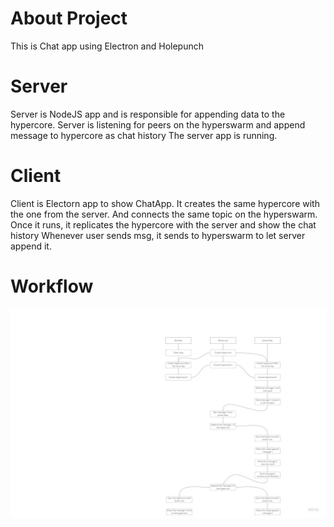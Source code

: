 # About Project #
This is Chat app using Electron and Holepunch

# Server
Server is NodeJS app and is responsible for appending data to the hypercore.
Server is listening for peers on the hyperswarm and append message to hypercore as chat history
The server app is running.

# Client
Client is Electorn app to show ChatApp.
It creates the same hypercore with the one from the server.
And connects the same topic on the hyperswarm.
Once it runs, it replicates the hypercore with the server and show the chat history
Whenever user sends msg, it sends to hyperswarm to let server append it.

# Workflow
<img src = "./screenshot/Board.jpg"/>